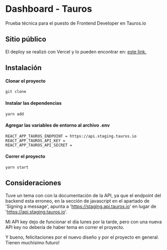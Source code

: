 # Dashboard - Tauros
Prueba técnica para el puesto de Frontend Developer en Tauros.io

## Sitio público

El deploy se realizó con Vercel y lo pueden encontrar en:
[este link.](https://tauros-dashboard.vercel.app/)

## Instalación

#### Clonar el proyecto
```
git clone 
```
    
#### Instalar las dependencias
```
yarn add
```

#### Agregar las variables de entorno al archivo .env
```
REACT_APP_TAUROS_ENDPOINT = https://api.staging.tauros.io
REACT_APP_TAUROS_API_KEY = 
REACT_APP_TAUROS_API_SECRET = 
```

#### Correr el proyecto
```
yarn start
```

## Consideraciones

Tuve un tema con con la documentación de la API, ya que el endpoint del backend esta erroneo, en la sección de javascript en el apartado de 'Signing a message', apunta a 'https://staging.api.tauros.io' en lugar de 'https://api.staging.tauros.io'.

Mi API key dejo de funcionar el día lunes por la tarde, pero con una nueva API key no debería de haber tema en correr el proyecto.

Y bueno, felicitaciones por el nuevo diseño y por el proyecto en general. Tienen muchísimo futuro!
